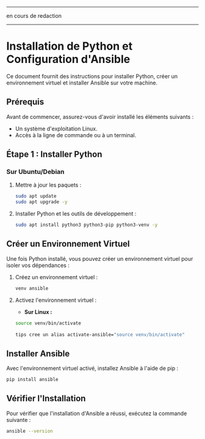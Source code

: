 ----
en cours de redaction 

----

# Installation de Python et Configuration d'Ansible

Ce document fournit des instructions pour installer Python, créer un environnement virtuel et installer Ansible sur votre machine.

## Prérequis

Avant de commencer, assurez-vous d'avoir installé les éléments suivants :

- Un système d'exploitation Linux.
- Accès à la ligne de commande ou à un terminal.

## Étape 1 : Installer Python

### Sur Ubuntu/Debian

1. Mettre à jour les paquets :
   ```bash
   sudo apt update
   sudo apt upgrade -y
   ```

2. Installer Python et les outils de développement :
   ```bash
   sudo apt install python3 python3-pip python3-venv -y
   ```

## Créer un Environnement Virtuel

Une fois Python installé, vous pouvez créer un environnement virtuel pour isoler vos dépendances :

1. Créez un environnement virtuel :
   ```bash
   venv ansible
   ```

3. Activez l'environnement virtuel :

   - **Sur Linux :**
  	```bash
  	source venv/bin/activate
		 
	tips cree un alias activate-ansible="source venv/bin/activate"
  	```

## Installer Ansible

Avec l'environnement virtuel activé, installez Ansible à l'aide de pip :

```bash
pip install ansible
```

## Vérifier l'Installation

Pour vérifier que l'installation d'Ansible a réussi, exécutez la commande suivante :

```bash
ansible --version
```

